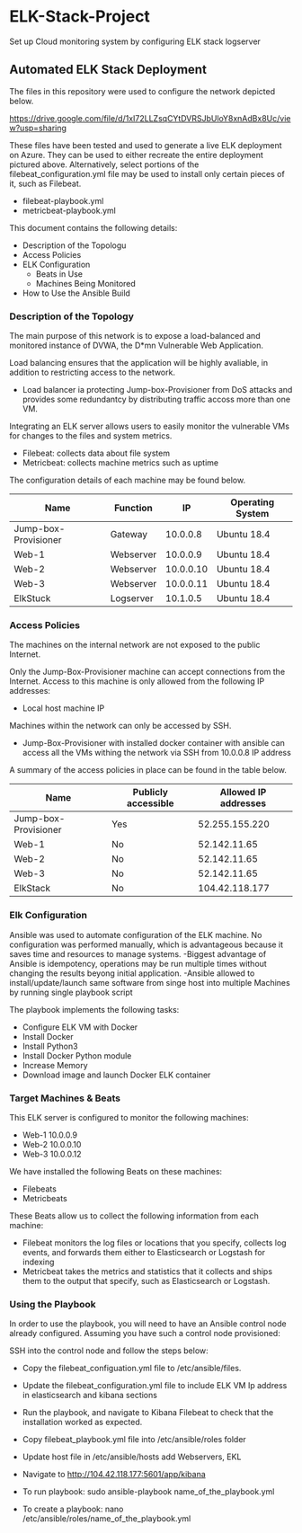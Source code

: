 # ELK-Stack-Project
Set up Cloud monitoring system by configuring ELK stack logserver
## Automated ELK Stack Deployment

The files in this repository were used to configure the network depicted below.

https://drive.google.com/file/d/1xI72LLZsqCYtDVRSJbUloY8xnAdBx8Uc/view?usp=sharing

These files have been tested and used to generate a live ELK deployment on Azure. They can be used to either recreate the entire deployment pictured above. Alternatively, select portions of the filebeat_configuration.yml file may be used to install only certain pieces of it, such as Filebeat.

  - filebeat-playbook.yml
  - metricbeat-playbook.yml

This document contains the following details:
- Description of the Topologu
- Access Policies
- ELK Configuration
  - Beats in Use
  - Machines Being Monitored
- How to Use the Ansible Build


### Description of the Topology

The main purpose of this network is to expose a load-balanced and monitored instance of DVWA, the D*mn Vulnerable Web Application.

Load balancing ensures that the application will be highly avaliable, in addition to restricting access to the network.
- Load balancer ia protecting Jump-box-Provisioner from DoS attacks and provides some redundantcy by distributing traffic accoss more than one VM.

Integrating an ELK server allows users to easily monitor the vulnerable VMs for changes to the files and system metrics.
- Filebeat: collects data about file system
- Metricbeat: collects machine metrics such as uptime

The configuration details of each machine may be found below.

| Name                 | Function  | IP        | Operating System |
|----------------------|-----------|-----------|------------------|
| Jump-box-Provisioner | Gateway   | 10.0.0.8  | Ubuntu 18.4      |
| Web-1                | Webserver | 10.0.0.9  | Ubuntu 18.4      |
| Web-2                | Webserver | 10.0.0.10 | Ubuntu 18.4      |
| Web-3                | Webserver | 10.0.0.11 | Ubuntu 18.4      |
| ElkStuck             | Logserver | 10.1.0.5  | Ubuntu 18.4      |

### Access Policies

The machines on the internal network are not exposed to the public Internet. 

Only the Jump-Box-Provisioner machine can accept connections from the Internet. Access to this machine is only allowed from the following IP addresses:
- Local host machine IP

Machines within the network can only be accessed by SSH.
- Jump-Box-Provisioner with installed docker container with ansible can access all the VMs withing the network via SSH from 10.0.0.8 IP address

A summary of the access policies in place can be found in the table below.

| Name                 | Publicly accessible | Allowed IP addresses |
|----------------------|---------------------|----------------------|
| Jump-box-Provisioner | Yes                 | 52.255.155.220       |
| Web-1                | No                  | 52.142.11.65         |
| Web-2                | No                  | 52.142.11.65         |
| Web-3                | No                  | 52.142.11.65         |
| ElkStack             | No                  | 104.42.118.177       |

### Elk Configuration

Ansible was used to automate configuration of the ELK machine. No configuration was performed manually, which is advantageous because it saves time and resources to manage systems.
-Biggest advantage of Ansible is idempotency, operations may be run multiple times without changing the results beyong initial application. 
-Ansible allowed to install/update/launch same software from singe host into multiple Machines by running single playbook script   

The playbook implements the following tasks:
- Configure ELK VM with Docker 
- Install Docker
- Install Python3
- Install Docker Python module
- Increase Memory
- Download image and launch Docker ELK container

### Target Machines & Beats
This ELK server is configured to monitor the following machines:
- Web-1 10.0.0.9
- Web-2 10.0.0.10
- Web-3 10.0.0.12

We have installed the following Beats on these machines:
- Filebeats
- Metricbeats

These Beats allow us to collect the following information from each machine:
- Filebeat monitors the log files or locations that you specify, collects log events, and forwards them either to Elasticsearch or Logstash for indexing
- Metricbeat  takes the metrics and statistics that it collects and ships them to the output that specify, such as Elasticsearch or Logstash.

### Using the Playbook
In order to use the playbook, you will need to have an Ansible control node already configured. Assuming you have such a control node provisioned: 

SSH into the control node and follow the steps below:
- Copy the filebeat_configuation.yml file to /etc/ansible/files.
- Update the filebeat_configuration.yml file to include ELK VM Ip address in elasticsearch and kibana sections
- Run the playbook, and navigate to Kibana Filebeat to check that the installation worked as expected.

- Copy filebeat_playbook.yml file into /etc/ansible/roles folder
- Update host file in /etc/ansible/hosts add Webservers, EKL 
- Navigate to http://104.42.118.177:5601/app/kibana

- To run playbook: sudo ansible-playbook name_of_the_playbook.yml
- To create a playbook: nano /etc/ansible/roles/name_of_the_playbook.yml
